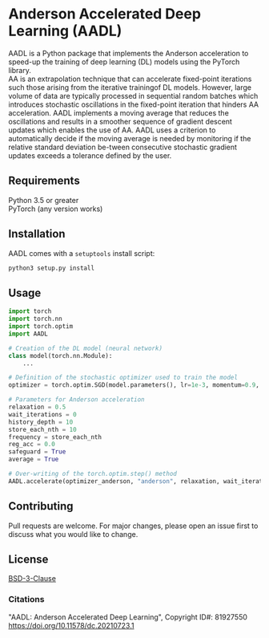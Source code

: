 # Anderson Accelerated Deep Learning (AADL)

AADL is a Python package that implements the Anderson acceleration to speed-up the training of deep learning (DL) models using the PyTorch library.\
AA is an extrapolation technique that can accelerate fixed-point iterations such those arising from the iterative trainingof DL models. However, large volume of data are typically processed in sequential random batches which introduces stochastic oscillations in the fixed-point iteration that hinders AA acceleration. AADL implements a moving average that reduces the oscillations and results in a smoother sequence of gradient descent updates which enables the use of AA. AADL uses a criterion to automatically decide if the moving average is needed by monitoring if the relative standard deviation be-tween consecutive stochastic gradient updates exceeds a tolerance defined by the user.

## Requirements
Python 3.5 or greater\
PyTorch (any version works)

## Installation

AADL comes with a ```setuptools``` install script:

```python
python3 setup.py install
```

## Usage

```python
import torch
import torch.nn
import torch.optim
import AADL

# Creation of the DL model (neural network)
class model(torch.nn.Module):
	...

# Definition of the stochastic optimizer used to train the model
optimizer = torch.optim.SGD(model.parameters(), lr=1e-3, momentum=0.9, nesterov = True)

# Parameters for Anderson acceleration
relaxation = 0.5
wait_iterations = 0
history_depth = 10
store_each_nth = 10
frequency = store_each_nth
reg_acc = 0.0
safeguard = True
average = True

# Over-writing of the torch.optim.step() method 
AADL.accelerate(optimizer_anderson, "anderson", relaxation, wait_iterations, history_depth, store_each_nth, frequency, reg_acc, average)

```

## Contributing
Pull requests are welcome. For major changes, please open an issue first to discuss what you would like to change.

## License
[BSD-3-Clause](https://spdx.org/licenses/BSD-3-Clause.html)

### Citations
"AADL: Anderson Accelerated Deep Learning", Copyright ID#: 81927550 
https://doi.org/10.11578/dc.20210723.1
